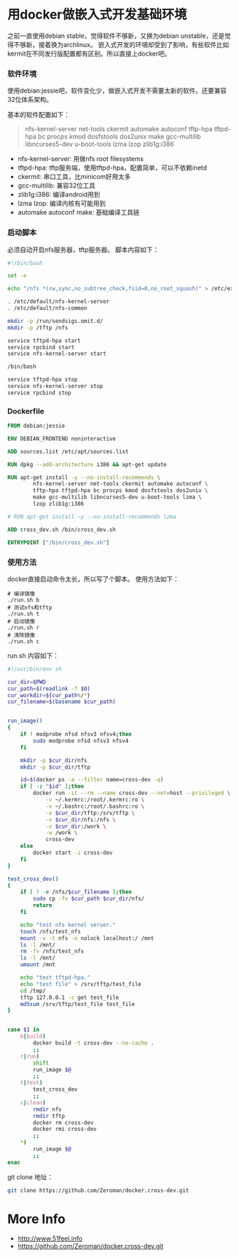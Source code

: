 用docker做嵌入式开发基础环境
================
之前一直使用debian stable，觉得软件不够新，又换为debian unstable，还是觉得不够新，接着换为archlinux。
嵌入式开发的环境却受到了影响，有些软件比如kermit在不同发行版配置都有区别。所以直接上docker吧。

### 软件环境
使用debian:jessie吧，软件变化少，做嵌入式开发不需要太新的软件。还要兼容32位体系架构。

基本的软件配置如下：
> nfs-kernel-server net-tools ckermit automake autoconf 
> tftp-hpa tftpd-hpa bc procps kmod dosfstools dos2unix 
> make gcc-multilib libncurses5-dev u-boot-tools lzma 
> lzop zlib1g:i386

* nfs-kernel-server: 用做nfs root filesystems
* tftpd-hpa: tftp服务端，使用tftpd-hpa，配置简单，可以不依赖inetd
* ckermit: 串口工具，比minicom好用太多
* gcc-multilib: 兼容32位工具
* zlib1g:i386: 编译android用到
* lzma lzop: 编译内核有可能用到
* automake autoconf make: 基础编译工具链

### 启动脚本
必须自动开启nfs服务器，tftp服务器。
脚本内容如下：
``` bash
#!/bin/bash

set -e

echo "/nfs *(rw,sync,no_subtree_check,fsid=0,no_root_squash)" > /etc/exports

. /etc/default/nfs-kernel-server
. /etc/default/nfs-common

mkdir -p /run/sendsigs.omit.d/
mkdir -p /tftp /nfs

service tftpd-hpa start
service rpcbind start
service nfs-kernel-server start

/bin/bash

service tftpd-hpa stop
service nfs-kernel-server stop
service rpcbind stop
```

### Dockerfile
``` Dockerfile
FROM debian:jessie

ENV DEBIAN_FRONTEND noninteractive

ADD sources.list /etc/apt/sources.list

RUN dpkg --add-architecture i386 && apt-get update 

RUN apt-get install -y --no-install-recommends \
        nfs-kernel-server net-tools ckermit automake autoconf \
        tftp-hpa tftpd-hpa bc procps kmod dosfstools dos2unix \
        make gcc-multilib libncurses5-dev u-boot-tools lzma \
        lzop zlib1g:i386

# RUN apt-get install -y --no-install-recommends lzma

ADD cross_dev.sh /bin/cross_dev.sh

ENTRYPOINT ["/bin/cross_dev.sh"]

```


### 使用方法
docker直接启动命令太长，所以写了个脚本。
使用方法如下：
```
# 编译镜像
./run.sh b 
# 测试nfs和tftp
./run.sh t
# 启动镜像
./run.sh r
# 清除镜像
./run.sh c
```

run.sh 内容如下：
``` bash
#!/usr/bin/env sh

cur_dir=$PWD
cur_path=$(readlink -f $0)
cur_workdir=${cur_path%/*}
cur_filename=$(basename $cur_path)


run_image()
{
    if ! modprobe nfsd nfsv3 nfsv4;then
        sudo modprobe nfsd nfsv3 nfsv4
    fi

    mkdir -p $cur_dir/nfs
    mkdir -p $cur_dir/tftp

    id=$(docker ps -a --filter name=cross-dev -q)
    if [ -z "$id" ];then
        docker run -it --rm --name cross-dev --net=host --privileged \
            -v ~/.kermrc:/root/.kermrc:ro \
            -v ~/.bashrc:/root/.bashrc:ro \
            -v $cur_dir/tftp:/srv/tftp \
            -v $cur_dir/nfs:/nfs \
            -v $cur_dir:/work \
            -w /work \
            cross-dev
    else
        docker start -i cross-dev
    fi
}

test_cross_dev()
{
    if [ ! -e /nfs/$cur_filename ];then
        sudo cp -fv $cur_path $cur_dir/nfs/
        return
    fi

    echo "test nfs kernel server."
    touch /nfs/test_nfs
    mount -v -t nfs -o nolock localhost:/ /mnt
    ls -l /mnt/
    rm -fv /nfs/test_nfs
    ls -l /mnt/
    umount /mnt

    echo "test tftpd-hpa."
    echo "test file" > /srv/tftp/test_file
    cd /tmp/
    tftp 127.0.0.1 -c get test_file
    md5sum /srv/tftp/test_file test_file
}


case $1 in
    b|build)
        docker build -t cross-dev --no-cache .
        ;;
    r|run)
        shift
        run_image $@
        ;;
    t|test)
        test_cross_dev
        ;;
    c|clean)
        rmdir nfs
        rmdir tftp
        docker rm cross-dev
        docker rmi cross-dev
        ;;
    *)
        run_image $@
        ;;
esac

```

git clone 地址：
``` bash
git clone https://github.com/Zeroman/docker.cross-dev.git
```

More Info
=========
* <http://www.51feel.info>
* <https://github.com/Zeroman/docker.cross-dev.git>
